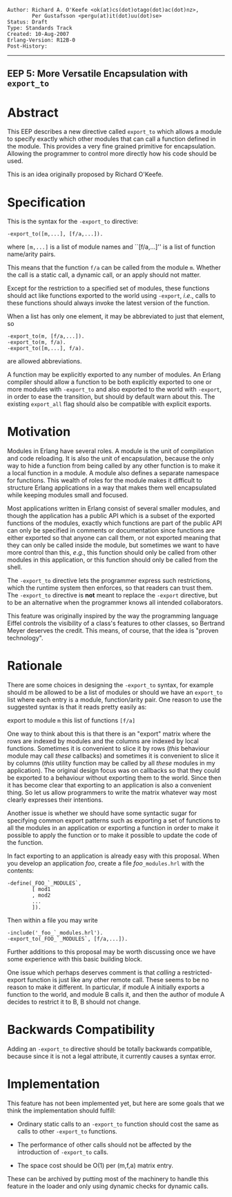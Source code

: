     Author: Richard A. O'Keefe <ok(at)cs(dot)otago(dot)ac(dot)nz>,
            Per Gustafsson <pergu(at)it(dot)uu(dot)se>
    Status: Draft
    Type: Standards Track
    Created: 10-Aug-2007
    Erlang-Version: R12B-0
    Post-History:
****
EEP 5: More Versatile Encapsulation with `export_to`
----



Abstract
========

This EEP describes a new directive called `export_to` which allows a
module to specify exactly which other modules that can call a function
defined in the module. This provides a very fine grained primitive for
encapsulation. Allowing the programmer to control more directly how
his code should be used.

This is an idea originally proposed by Richard O'Keefe.



Specification
=============

This is the syntax for the `-export_to` directive:

    -export_to([m,...], [f/a,...]).

where ``[m,...]`` is a list of module names and ``[f/a,...]''
is a list of function name/arity pairs.

This means that the function `f/a` can be called from the module
`m`. Whether the call is a static call, a dynamic call,
or an apply should not matter.

Except for the restriction to a specified set of modules,
these functions should act like functions exported to the
world using `-export`, _i_._e_., calls to these functions
should always invoke the latest version of the function.

When a list has only one element, it may be abbreviated to just
that element, so

    -export_to(m, [f/a,...]).
    -export_to(m, f/a).
    -export_to([m,...], f/a).

are allowed abbreviations.

A function may be explicitly exported to any number of modules.
An Erlang compiler should allow a function to be both explicitly
exported to one or more modules with `-export_to` and also
exported to the world with `-export`, in order to ease the
transition, but should by default warn about this.
The existing `export_all` flag should also be compatible with
explicit exports.



Motivation
==========

Modules in Erlang have several roles.
A module is the unit of compilation and code reloading.
It is also the unit of encapsulation, because the
only way to hide a function from being called by any other function is
to make it a local function in a module.  A module also defines a
separate namespace for functions.  This wealth of roles for the module
makes it difficult to structure Erlang applications in a way that
makes them well encapsulated while keeping modules small and focused.

Most applications written in Erlang consist of several smaller
modules, and though the application has a public API which is a subset
of the exported functions of the modules, exactly which functions
are part of the public API can only be specified in comments or
documentation since functions are either exported so that anyone can
call them, or not exported meaning that they can only be called inside
the module, but sometimes we want to have more control than
this, _e_._g_., this function should only be called from other modules
in this application,
or this function should only be called from the shell.

The `-export_to` directive lets the programmer
express such restrictions, which the runtime system then enforces,
so that readers can trust them.
The `-export_to` directive is __not__ meant to replace
the `-export` directive, but to be an alternative when the
programmer knows all intended collaborators.

This feature was originally inspired by the way the programming
language Eiffel controls the visibility of a class's features
to other classes, so Bertrand Meyer deserves the credit.  This
means, of course, that the idea is "proven technology".



Rationale
=========

There are some choices in designing the `-export_to` syntax,
for example should m be allowed to be a list of modules or
should we have an `export_to` list where each entry is a module,
function/arity pair.
One reason to use the suggested syntax is that it reads pretty easily as:

export to module `m` this list of functions `[f/a]`

One way to think about this is that there is an "export" matrix
where the rows are indexed by modules and the columns are indexed
by local functions.  Sometimes it is convenient to slice it by
rows (_this_ behaviour module may call _these_ callbacks) and
sometimes it is convenient to slice it by columns (_this_ utility
function may be called by all _these_ modules in my application).
The original design focus was on callbacks so that they could be
exported to a behaviour without exporting them to the world.
Since then it has become clear that exporting to an application
is also a convenient thing.  So let us allow programmers to write
the matrix whatever way most clearly expresses their intentions.

Another issue is whether we should have some syntactic sugar for
specifying common export patterns such as exporting a set of functions
to all the modules in an application or exporting a function in order
to make it possible to apply the function or to make it possible to
update the code of the function.

In fact exporting to an application is already easy with this
proposal.  When you develop an application _foo_, create a
file _foo_`_modules.hrl` with the contents:

    -define(_FOO_`_MODULES`,
            [ mod1
            , mod2
            ...
            ]).

Then within a file you may write

    -include('_foo_`_modules.hrl').
    -export_to(_FOO_`_MODULES`, [f/a,...]).

Further additions to this proposal may be worth discussing once
we have some experience with this basic building block.

One issue which perhaps deserves comment is that _calling_ a
restricted-export function is just like any other remote call.
These seems to be no reason to make it different.  In particular,
if module A initially exports a function to the world, and
module B calls it, and then the author of module A decides to
restrict it to B, B should not change.



Backwards Compatibility
=======================

Adding an `-export_to` directive should be totally backwards
compatible, because since it is not a legal attribute, it currently
causes a syntax error.



Implementation
==============

This feature has not been implemented yet, but here are some goals
that we think the implementation should fulfill:

*   Ordinary static calls to an `-export_to` function should cost the
    same as calls to other `-export_to` functions.

*   The performance of other calls should not be affected by the
    introduction of `-export_to` calls.

*   The space cost should be O(1) per (m,f,a) matrix entry.

These can be archived by putting most of the machinery to handle this
feature in the loader and only using dynamic checks for dynamic
calls.



[EmacsVar]: <> "Local Variables:"
[EmacsVar]: <> "mode: indented-text"
[EmacsVar]: <> "indent-tabs-mode: nil"
[EmacsVar]: <> "sentence-end-double-space: t"
[EmacsVar]: <> "fill-column: 70"
[EmacsVar]: <> "coding: utf-8"
[EmacsVar]: <> "End:"
